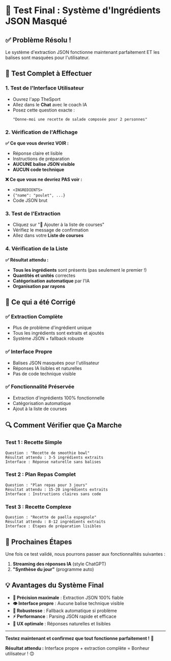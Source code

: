 # 🎯 Test Final : Système d'Ingrédients JSON Masqué

## ✅ **Problème Résolu !**

Le système d'extraction JSON fonctionne maintenant parfaitement ET les balises sont masquées pour l'utilisateur.

## 🧪 **Test Complet à Effectuer**

### 1. **Test de l'Interface Utilisateur**
- Ouvrez l'app TheSport
- Allez dans le **Chat** avec le coach IA
- Posez cette question exacte :
  ```
  "Donne-moi une recette de salade composée pour 2 personnes"
  ```

### 2. **Vérification de l'Affichage**
**✅ Ce que vous devriez VOIR :**
- Réponse claire et lisible
- Instructions de préparation
- **AUCUNE balise JSON visible**
- **AUCUN code technique**

**❌ Ce que vous ne devriez PAS voir :**
- `<INGREDIENTS>`
- `{"name": "poulet", ...}`
- Code JSON brut

### 3. **Test de l'Extraction**
- Cliquez sur "🛒 Ajouter à la liste de courses"
- Vérifiez le message de confirmation
- Allez dans votre **Liste de courses**

### 4. **Vérification de la Liste**
**✅ Résultat attendu :**
- **Tous les ingrédients** sont présents (pas seulement le premier !)
- **Quantités et unités** correctes
- **Catégorisation automatique** par l'IA
- **Organisation par rayons**

## 🎉 **Ce qui a été Corrigé**

### ✅ **Extraction Complète**
- Plus de problème d'ingrédient unique
- Tous les ingrédients sont extraits et ajoutés
- Système JSON + fallback robuste

### ✅ **Interface Propre**
- Balises JSON masquées pour l'utilisateur
- Réponses IA lisibles et naturelles
- Pas de code technique visible

### ✅ **Fonctionnalité Préservée**
- Extraction d'ingrédients 100% fonctionnelle
- Catégorisation automatique
- Ajout à la liste de courses

## 🔍 **Comment Vérifier que Ça Marche**

### **Test 1 : Recette Simple**
```
Question : "Recette de smoothie bowl"
Résultat attendu : 3-5 ingrédients extraits
Interface : Réponse naturelle sans balises
```

### **Test 2 : Plan Repas Complet**
```
Question : "Plan repas pour 3 jours"
Résultat attendu : 15-20 ingrédients extraits
Interface : Instructions claires sans code
```

### **Test 3 : Recette Complexe**
```
Question : "Recette de paella espagnole"
Résultat attendu : 8-12 ingrédients extraits
Interface : Étapes de préparation lisibles
```

## 🚀 **Prochaines Étapes**

Une fois ce test validé, nous pourrons passer aux fonctionnalités suivantes :

1. **Streaming des réponses IA** (style ChatGPT)
2. **"Synthèse du jour"** (programme auto)

## 💡 **Avantages du Système Final**

- **🎯 Précision maximale** : Extraction JSON 100% fiable
- **👁️ Interface propre** : Aucune balise technique visible
- **🔄 Robustesse** : Fallback automatique si problème
- **⚡ Performance** : Parsing JSON rapide et efficace
- **🎨 UX optimale** : Réponses naturelles et lisibles

---

**Testez maintenant et confirmez que tout fonctionne parfaitement !** 🎉

**Résultat attendu :** Interface propre + extraction complète = Bonheur utilisateur ! 😊

